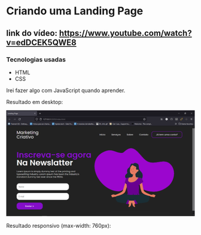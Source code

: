 # Criando uma Landing Page
## link do vídeo: https://www.youtube.com/watch?v=edDCEK5QWE8


### Tecnologias usadas

- HTML
- CSS

Irei fazer algo com JavaScript quando aprender.

Resultado em desktop:

![desktop](components/images/desktop.png)


Resultado responsivo (max-width: 760px):

